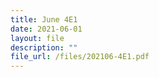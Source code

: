 ```yaml
---
title: June 4E1
date: 2021-06-01
layout: file
description: ""
file_url: /files/202106-4E1.pdf
---
```

